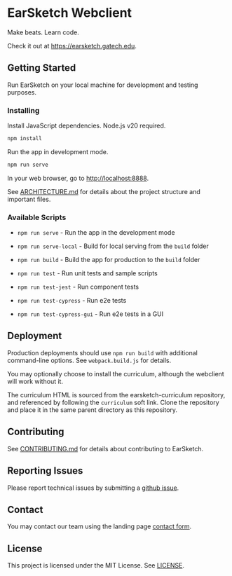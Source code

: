 # EarSketch Webclient

Make beats. Learn code.

Check it out at https://earsketch.gatech.edu.

## Getting Started

Run EarSketch on your local machine for development and testing purposes.

### Installing

Install JavaScript dependencies. Node.js v20 required.

```bash
npm install
```

Run the app in development mode.

```bash
npm run serve
```

In your web browser, go to [http://localhost:8888](http://localhost:8888).

See [ARCHITECTURE.md](ARCHITECTURE.md) for details about the project structure and important files.

### Available Scripts

- `npm run serve` - Run the app in the development mode

- `npm run serve-local` - Build for local serving from the `build` folder

- `npm run build` - Build the app for production to the `build` folder

- `npm run test` - Run unit tests and sample scripts

- `npm run test-jest` - Run component tests

- `npm run test-cypress` - Run e2e tests

- `npm run test-cypress-gui` - Run e2e tests in a GUI

## Deployment

Production deployments should use `npm run build` with additional command-line options. See `webpack.build.js` for details.

You may optionally choose to install the curriculum, although the webclient will work without it.

The curriculum HTML is sourced from the earsketch-curriculum repository, and referenced by following the `curriculum` soft link. Clone the repository and place it in the same parent directory as this repository.

## Contributing

See [CONTRIBUTING.md](CONTRIBUTING.md) for details about contributing to EarSketch.

## Reporting Issues

Please report technical issues by submitting a [github issue](https://github.com/earsketch/earsketch-webclient/issues).

## Contact

You may contact our team using the landing page [contact form](https://earsketch.gatech.edu/landing/#/contact).

## License

This project is licensed under the MIT License. See [LICENSE](LICENSE).
